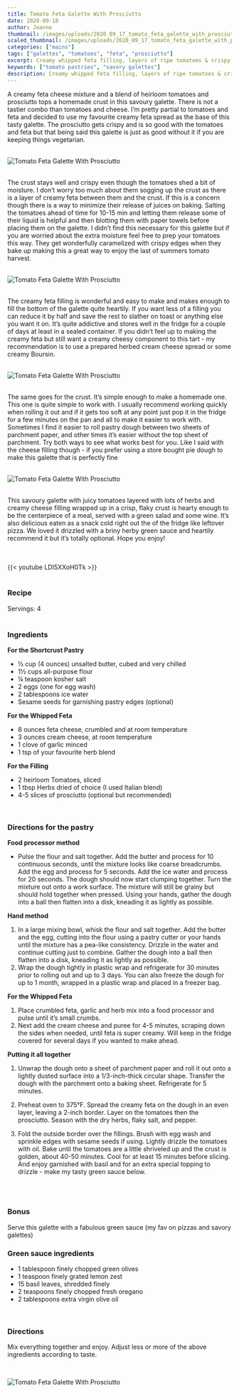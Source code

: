 ```yaml
---
title: Tomato Feta Galette With Prosciutto
date: 2020-09-18
author: Joanne
thumbnail: /images/uploads/2020_09_17_tomato_feta_galette_with_prosciutto_1.jpg
scaled_thumbnail: /images/uploads/2020_09_17_tomato_feta_galette_with_prosciutto_0.jpg
categories: ["mains"]
tags: ["galettes", "tomatoes", "feta", "prosciutto"]
excerpt: Creamy whipped feta filling, layers of ripe tomatoes & crispy prosciutto wrapped up in a buttery crust 
keywords: ["tomato pastries", "savory galettes"]
description: Creamy whipped feta filling, layers of ripe tomatoes & crispy prosciutto wrapped up in a buttery crust 
---
```


A creamy feta cheese mixture and a blend of heirloom tomatoes and prosciutto tops a homemade crust in this savoury galette. There is not a tastier combo than tomatoes and cheese. I’m pretty partial to tomatoes and feta and decided to use my favourite creamy feta spread as the base of this tasty galette. The prosciutto gets crispy and is so good with the tomatoes and feta but that being said this galette is just as good without it if you are keeping things vegetarian. 
</br>
</br>

![Tomato Feta Galette With Prosciutto](/images/uploads/2020_09_17_tomato_feta_galette_with_prosciutto_2.jpg)
</br>
</br>

The crust stays well and crispy even though the tomatoes shed a bit of moisture. I don’t worry too much about them sogging up the crust as there is a layer of creamy feta between them and the crust. If this is a concern though there is a way to minimize their release of juices on baking. Salting the tomatoes ahead of time for 10-15 min and letting them release some of their liquid is helpful and then blotting them with paper towels before placing them on the galette. I didn’t find this necessary for this galette but if you are worried about the extra moisture feel free to prep your tomatoes this way. They get wonderfully caramelized with crispy edges when they bake up making this a great way to enjoy the last of summers tomato harvest. 
</br>
</br>

![Tomato Feta Galette With Prosciutto](/images/uploads/2020_09_17_tomato_feta_galette_with_prosciutto_3.jpg)
</br>
</br>

The creamy feta filling is wonderful and easy to make and makes enough to fill the bottom of the galette quite heartily. If you want less of a filling you can reduce it by half and save the rest to slather on toast or anything else you want it on. It’s quite addictive and stores well in the fridge for a couple of days at least in a sealed container. If you didn’t feel up to making the creamy feta but still want a creamy cheesy component to this tart - my recommendation is to use a prepared herbed cream cheese spread or some creamy Boursin. 
</br>
</br>

![Tomato Feta Galette With Prosciutto](/images/uploads/2020_09_17_tomato_feta_galette_with_prosciutto_4.jpg)
</br>
</br>

The same goes for the crust. It’s simple enough to make a homemade one. This one is quite simple to work with. I usually recommend working quickly when rolling it out and if it gets too soft at any point just pop it in the fridge for a few minutes on the pan and all to make it easier to work with. Sometimes I find it easier to roll pastry dough between two sheets of parchment paper, and other times it’s easier without the top sheet of parchment. Try both ways to see what works best for you. Like I said with the cheese filling though - if you prefer using a store bought pie dough to make this galette that is perfectly fine 
</br>
</br>

![Tomato Feta Galette With Prosciutto](/images/uploads/2020_09_17_tomato_feta_galette_with_prosciutto_5.jpg)
</br>
</br>

This savoury galette with juicy tomatoes layered with lots of herbs and creamy cheese filling wrapped up in a crisp, flaky crust is hearty enough to be the centerpiece of a meal, served with a green salad and some wine. It’s also delicious eaten as a snack cold right out the of the fridge like leftover pizza. We loved it  drizzled with a briny herby green sauce and heartily recommend it but it’s totally optional. Hope you enjoy! 

</br>
</br>
{{< youtube LDI5XXoH0Tk >}}
</br>
</br>

### Recipe
Servings: <span itemprop="recipeYield">4 
</br>
</br>

### Ingredients

__For the Shortcrust Pastry__

* <span itemprop="recipeIngredient">½ cup (4 ounces) unsalted butter, cubed and very chilled</span>
* <span itemprop="recipeIngredient">1½ cups all-purpose flour</span>
* <span itemprop="recipeIngredient">¼ teaspoon kosher salt</span>
* <span itemprop="recipeIngredient">2 eggs (one for egg wash) </span>
* <span itemprop="recipeIngredient">2 tablespoons ice water</span>
* <span itemprop="recipeIngredient">Sesame seeds for garnishing pastry edges (optional)</span>

__For the Whipped Feta__

* <span itemprop="recipeIngredient">8 ounces feta cheese, crumbled and at room temperature</span>
* <span itemprop="recipeIngredient">3 ounces cream cheese, at room temperature</span>
* <span itemprop="recipeIngredient">1 clove of garlic minced</span>
* <span itemprop="recipeIngredient">1 tsp of your favourite herb blend</span>

__For the Filling__

* <span itemprop="recipeIngredient">2 heirloom Tomatoes, sliced </span>
* <span itemprop="recipeIngredient">1 tbsp Herbs dried of choice (I used Italian blend) </span>
* <span itemprop="recipeIngredient">4-5 slices of prosciutto (optional but recommended) </span>
</br>

### Directions for the pastry

__Food processor method__

* Pulse the flour and salt together. Add the butter and process for 10 continuous seconds, until the mixture looks like coarse breadcrumbs. Add the egg and process for 5 seconds. Add the ice water and process for 20 seconds. The dough should now start clumping together. Turn the mixture out onto a work surface. The mixture will still be grainy but should hold together when pressed. Using your hands, gather the dough into a ball then flatten into a disk, kneading it as lightly as possible.

__Hand method__

1. In a large mixing bowl, whisk the flour and salt together. Add the butter and the egg, cutting into the flour using a pastry cutter or your hands until the mixture has a pea-like consistency. Drizzle in the water and continue cutting just to combine. Gather the dough into a ball then flatten into a disk, kneading it as lightly as possible.
1. Wrap the dough tightly in plastic wrap and refrigerate for 30 minutes prior to rolling out and up to 3 days. You can also freeze the dough for up to 1 month, wrapped in a plastic wrap and placed in a freezer bag.

__For the Whipped Feta__

1.	Place crumbled feta, garlic and herb mix into a food processor and pulse until it’s small crumbs.
2.	Next add the cream cheese and puree for 4-5 minutes, scraping down the sides when needed, until feta is super creamy. Will keep in the fridge covered for several days if you wanted to make ahead.

__Putting it all together__

1. Unwrap the dough onto a sheet of parchment paper and roll it out onto a lightly dusted surface into a 1/3-inch-thick circular shape. Transfer the dough with the parchment onto a baking sheet. Refrigerate for 5 minutes.

1. Preheat oven to 375°F. Spread the creamy feta on the dough in an even layer, leaving a 2-inch border. Layer on the tomatoes then the prosciutto. Season with the dry herbs, flaky salt, and pepper. 

1. Fold the outside border over the fillings. Brush with egg wash and sprinkle edges with sesame seeds if using. Lightly drizzle the tomatoes with oil. Bake until the tomatoes are a little shriveled up and the crust is golden, about 40-50 minutes. Cool for at least 15 minutes before slicing. And enjoy garnished with basil and for an extra special topping to drizzle - make my tasty green sauce below. 
</br>
</br>

### Bonus
Serve this galette with a fabulous green sauce (my fav on pizzas and savory galettes)  

### Green sauce ingredients

* 1 tablespoon finely chopped green olives
* 1 teaspoon finely grated lemon zest
* 15 basil leaves, shredded finely
* 2 teaspoons finely chopped fresh oregano
* 2 tablespoons extra virgin olive oil
</br>

### Directions
Mix everything together and enjoy. Adjust less or more of the above ingredients according to taste. 

</br>

![Tomato Feta Galette With Prosciutto](/images/uploads/2020_09_17_tomato_feta_galette_with_prosciutto_6.jpg)